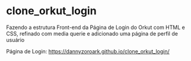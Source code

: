 # clone_orkut_login
 Fazendo a estrutura Front-end da Página de Login do Orkut com HTML e CSS, refinado com media querie e adicionado uma página de perfil de usuário

Página de Login: https://dannyzoroark.github.io/clone_orkut_login/
